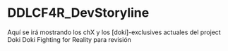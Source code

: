 # DDLCF4R_DevStoryline
Aquí se irá mostrando los chX y los [doki]-exclusives actuales del project Doki Doki Fighting for Reality para revisión
